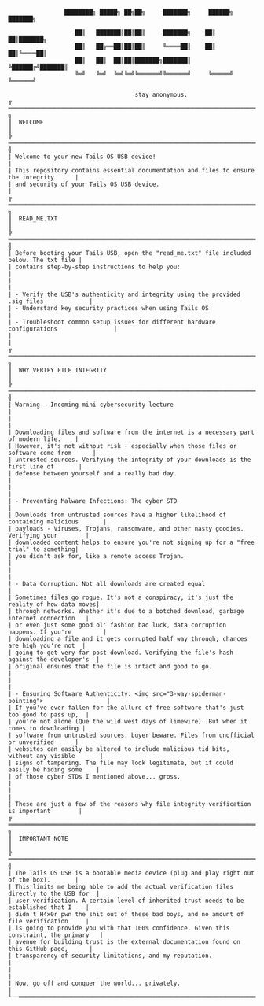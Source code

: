                     ████████╗ █████╗ ██╗██╗     ███████╗     ██████╗ ███████╗
 
                       ██║   ███████║██║██║     ███████╗    ██║   ██║███████╗
                       ██║   ██╔══██║██║██║     ╚════██║    ██║   ██║╚════██║
                       ██║   ██║  ██║██║███████╗███████║    ╚██████╔╝███████║
                       ╚═╝   ╚═╝  ╚═╝╚═╝╚══════╝╚══════╝     ╚═════╝ ╚══════╝

                                        stay anonymous.
    ╔ ═══════════════════════════════════════════════════════════════════════════════════════ ╗
    ║  WELCOME                                                                                ║
    ╠ ═══════════════════════════════════════════════════════════════════════════════════════ ╣
    | Welcome to your new Tails OS USB device!                                                |
    | This repository contains essential documentation and files to ensure the integrity      |
    | and security of your Tails OS USB device.                                               |
    ╔ ═══════════════════════════════════════════════════════════════════════════════════════ ╗
    ║  READ_ME.TXT                                                                            ║
    ╠ ═══════════════════════════════════════════════════════════════════════════════════════ ╣
    | Before booting your Tails USB, open the "read_me.txt" file included below. The txt file |
    | contains step-by-step instructions to help you:                                         |
    |                                                                                         |
    | - Verify the USB's authenticity and integrity using the provided .sig files             |
    | - Understand key security practices when using Tails OS                                 |
    | - Troubleshoot common setup issues for different hardware configurations                |
    |                                                                                         |
    ╔ ═══════════════════════════════════════════════════════════════════════════════════════ ╗
    ║  WHY VERIFY FILE INTEGRITY                                                              ║
    ╠ ═══════════════════════════════════════════════════════════════════════════════════════ ╣
    | Warning - Incoming mini cybersecurity lecture                                           |
    |                                                                                         |
    | Downloading files and software from the internet is a necessary part of modern life.    |
    | However, it's not without risk - especially when those files or software come from      |
    | untrusted sources. Verifying the integrity of your downloads is the first line of       |
    | defense between yourself and a really bad day.                                          |
    |                                                                                         |
    | - Preventing Malware Infections: The cyber STD                                          |
    | Downloads from untrusted sources have a higher likelihood of containing malicious       |
    | payloads - Viruses, Trojans, ransomware, and other nasty goodies. Verifying your        |
    | downloaded content helps to ensure you're not signing up for a "free trial" to something|
    | you didn't ask for, like a remote access Trojan.                                        |
    |                                                                                         |
    | - Data Corruption: Not all downloads are created equal                                  |
    | Sometimes files go rogue. It's not a conspiracy, it's just the reality of how data moves|
    | through networks. Whether it's due to a botched download, garbage internet connection   |
    | or even just some good ol' fashion bad luck, data corruption happens. If you're         |
    | downloading a file and it gets corrupted half way through, chances are high you're not  |
    | going to get very far post download. Verifying the file's hash against the developer's  |
    | original ensures that the file is intact and good to go.                                |
    |                                                                                         |
    | - Ensuring Software Authenticity: <img src="3-way-spiderman-pointing">                  |
    | If you've ever fallen for the allure of free software that's just too good to pass up,  |
    | you're not alone (Que the wild west days of limewire). But when it comes to downloading |
    | software from untrusted sources, buyer beware. Files from unofficial or unverified      |
    | websites can easily be altered to include malicious tid bits, without any visible       |
    | signs of tampering. The file may look legitimate, but it could easily be hiding some    |
    | of those cyber STDs I mentioned above... gross.                                         |
    |                                                                                         |
    | These are just a few of the reasons why file integrity verification is important        |
    ╔ ═══════════════════════════════════════════════════════════════════════════════════════ ╗
    ║  IMPORTANT NOTE                                                                         ║
    ╠ ═══════════════════════════════════════════════════════════════════════════════════════ ╣
    | The Tails OS USB is a bootable media device (plug and play right out of the box).       |
    | This limits me being able to add the actual verification files directly to the USB for  |
    | user verification. A certain level of inherited trust needs to be established that I    |
    | didn't H4x0r pwn the shit out of these bad boys, and no amount of file verification     |
    | is going to provide you with that 100% confidence. Given this constraint, the primary   |
    | avenue for building trust is the external documentation found on this GitHub page,      |
    | transparency of security limitations, and my reputation.                                |
    |                                                                                         |
    | Now, go off and conquer the world... privately.                                         |
    └──═════════════════════════════════════════════════════════════════════════════════════──┘
